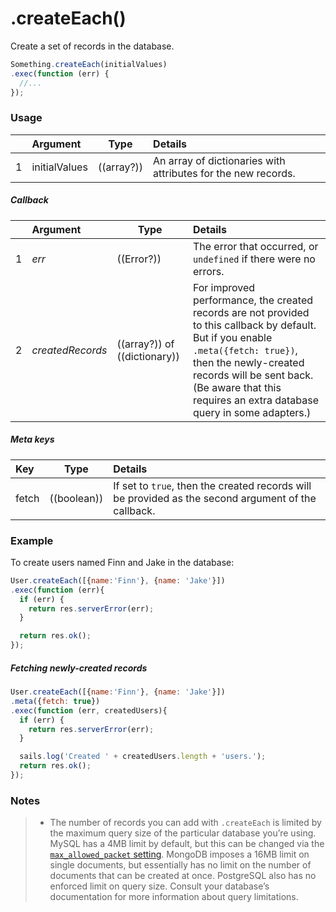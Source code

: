 # .createEach()

Create a set of records in the database.

```javascript
Something.createEach(initialValues)
.exec(function (err) {
  //...
});
```

### Usage

|   |     Argument        | Type                                         | Details                            |
|---|:--------------------|----------------------------------------------|:-----------------------------------|
| 1 |  initialValues      | ((array?))                                   | An array of dictionaries with attributes for the new records.

##### Callback

|   |     Argument        | Type                | Details |
|---|:--------------------|---------------------|:---------------------------------------------------------------------------------|
| 1 |  _err_              | ((Error?))          | The error that occurred, or `undefined` if there were no errors.
| 2 |  _createdRecords_   | ((array?)) of ((dictionary))  |  For improved performance, the created records are not provided to this callback by default.  But if you enable `.meta({fetch: true})`, then the newly-created records will be sent back. (Be aware that this requires an extra database query in some adapters.)

##### Meta keys

| Key                 | Type              | Details                                                        |
|:--------------------|-------------------|:---------------------------------------------------------------|
| fetch               | ((boolean))       | If set to `true`, then the created records will be provided as the second argument of the callback.



### Example

To create users named Finn and Jake in the database:
```javascript
User.createEach([{name:'Finn'}, {name: 'Jake'}])
.exec(function (err){
  if (err) {
    return res.serverError(err);
  }

  return res.ok();
});
```

##### Fetching newly-created records
```javascript
User.createEach([{name:'Finn'}, {name: 'Jake'}])
.meta({fetch: true})
.exec(function (err, createdUsers){
  if (err) {
    return res.serverError(err);
  }

  sails.log('Created ' + createdUsers.length + 'users.');
  return res.ok();
});
```

### Notes
> * The number of records you can add with `.createEach` is limited by the maximum query size of the particular database you&rsquo;re using.  MySQL has a 4MB limit by default, but this can be changed via the [`max_allowed_packet` setting](https://dev.mysql.com/doc/refman/5.7/en/server-system-variables.html#sysvar_max_allowed_packet).  MongoDB imposes a 16MB limit on single documents, but essentially has no limit on the number of documents that can be created at once.  PostgreSQL also has no enforced limit on query size.  Consult your database&rsquo;s documentation for more information about query limitations.


<docmeta name="displayName" value=".createEach()">
<docmeta name="pageType" value="method">
